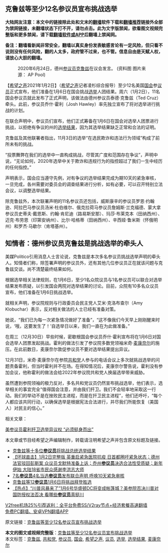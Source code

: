 <h2>克鲁兹等至少12名参议员宣布挑战选举</h2> <p class="notice"><b>大陆网友注意：本文中的链接除此处和文末的<a href="https://github.com/bannedbook/fanqiang" >翻墙</a>软件下载和<a href="https://github.com/killgcd/justmysocks/blob/master/README.md">翻墙推荐</a>链接外全部为禁网链接，未翻墙状态下打不开，请勿点击。此为文字版禁闻，欲看图文视频完整版和更多禁闻，请下载<a href="https://github.com/bannedbook/fanqiang">翻墙软件或APP</a>后翻墙上禁闻网。</p><p>备注：翻墙看新闻非常安全，翻墙以真实身份发表敏感言论有一定风险，但只看不说则没有任何风险，翻的人太多，政府管不过来，也不管。信息自由是天赋人权，请放心大胆的翻墙。</b></p>  <div class="entry"> <figure> <p><figcaption>2020年6月24日，德州<a href="https://www.bannedbook.org/bnews/tag/%e5%8f%82%e8%ae%ae%e5%91%98/" class="st_tag internal_tag" rel="tag" title="标签 参议员 下的日志">参议员</a><a href="https://www.bannedbook.org/bnews/tag/%e5%85%8b%e9%b2%81%e5%85%b9/" class="st_tag internal_tag" rel="tag" title="标签 克鲁兹 下的日志">克鲁兹</a>在议会发言。 (资料图 图片来源： AP Pool) </figcaption></figure> <p>【<span class='wp_keywordlink_affiliate'><a href="https://www.soundofhope.org" title="希望之声" target="_blank">希望之声</a></span>2021年1月2日】（<a href="https://www.bannedbook.org/bnews/tag/%e5%b8%8c%e6%9c%9b%e4%b9%8b%e5%a3%b0/" class="st_tag internal_tag" rel="tag" title="标签 希望之声 下的日志">希望之声</a>记者凌杉综合报导）至少12名美国<a href="https://www.bannedbook.org/bnews/tag/%e5%9b%bd%e4%bc%9a/" class="st_tag internal_tag" rel="tag" title="标签 国会 下的日志">国会</a>参<a href="https://www.bannedbook.org/bnews/tag/%e8%ae%ae%e5%91%98/" class="st_tag internal_tag" rel="tag" title="标签 议员 下的日志">议员</a>正式宣布，他们准备在1月6日在国会挑战<a href="https://www.bannedbook.org/bnews/tag/%e9%80%89%e4%b8%be/" class="st_tag internal_tag" rel="tag" title="标签 选举 下的日志">选举</a>人团结果。周六（1月2日），11名国会参议员就此发布了正式声明，该做法由德州参议员泰德·克鲁兹（Ted Cruz）牵头。此前，参议员乔什·霍利（Josh Hawley）率先独立宣布了将对选举进行挑战的计划。</p> <p>在联合声明中，参议员们宣布，他们正式筹备在1月6日在国会对选举人团票进行挑战，以拒绝有争议的州的<a href="https://www.bannedbook.org/bnews/tag/%E9%80%89%E4%B8%BE%E7%BB%93%E6%9E%9C/" class="st_tag internal_tag" rel="tag" title="标签 选举结果 下的日志">选举结果</a>，因为其选举结果缺乏正常和合法的证明。</p> <p>克鲁兹及其他联署者指出，11月3日的选举“在选民欺诈和违法行为领域”构成了前所未有的挑战。</p> <p>“投票舞弊在我们的选举中一直构成挑战，尽管其广度和范围存在争议”，声明中说，“无论如何，2020年选举中关于欺诈和违规行为的指控超过了我们一生中经历的任何指控。”</p>  <p>声明表示，国会应当遵守先例，对有争议的选举结果完成为期10天的紧急审核，一旦完成，各州需要对委员会的调查结果进行分析，如有必要，可以召开特别立法会议，以调整选举结果。</p> <p>除克鲁兹外，本次联署声明的11名参议员还包括，威斯康辛的参议员罗恩·约翰逊、阿拉巴马参议员汤米·杜伯维尔、俄克拉荷马参议员詹姆斯·兰克福德、蒙大拿参议员史蒂夫·戴恩斯、约翰·肯尼迪（路易斯安那）、玛莎·布莱克本（田纳西州）、迈克·布劳恩（印第安纳州）、比尔·哈格蒂（田纳西州）、辛西娅·鲁米斯（怀俄明州）和罗杰·马歇尔（肯塔基州）。</p> <h2>知情者：德州参议员克鲁兹是挑战选举的牵头人</h2> <p>美媒Politico引用消息人士言论说，克鲁兹是本次多名参议员挑战选举声明的牵头人。知情者们称，除签署声明的参议员外，还有其他几位参议员正在就该问题与克鲁兹交谈。尚不清楚最终结果如何。</p> <p>根据选举相关法律规则，在1月6日，至少1名众院议员与1名参议员可以联合对选举结果发布质疑，以引发国会两院对选举结果的讨论。目前，众院有10多名众议员宣布，他们准备在1月6日挑战选举。</p>  <p>就相关声明，参议院规则与行政委员会民主党人艾米·克洛布查尔（Amy Klobuchar）表示，反对相关做法的人士已经有准备对策。</p> <p>她说，“我们已为每一次紧急情况做好了准备”，“这不像我们今天早上刚刚醒来时说，‘哦，这要发生了！’自选举日以来，我们一直在为此做准备。”</p> <p>在周三（12月30日）早些时候，密歇根国会参议员乔什·霍利宣布将在1月6日对国会选举人团票发起挑战。霍利的做法引发了参议院多数党领袖米奇·<a href="https://www.bannedbook.org/bnews/tag/%E9%BA%A6%E5%BA%B7%E5%A5%88%E5%B0%94/" class="st_tag internal_tag" rel="tag" title="标签 麦康奈尔 下的日志">麦康奈尔</a>的施压。在此前数日，麦康奈尔敦促参议员不要对选举结果提出异议。</p> <p>12月31日，米奇·麦康奈尔在参院<a href="https://www.bannedbook.org/bnews/tag/%e5%85%b1%e5%92%8c%e5%85%9a/" class="st_tag internal_tag" rel="tag" title="标签 共和党 下的日志">共和党</a>人参与的电话会议上多次就挑战选举的问题责备霍利，但当时霍利并不在场。在得知情况后，麦康奈尔警告说，霍利没有参加会议，他称霍利的做法会给2022年参议院共和党人换届选举带来威胁。</p>  <p>虽然遭到参院领袖的极力反对，多名共和党议员仍然宣布挑战选举，他们表示，选举相关的事宜完全“值得国会注意，并由我们扞卫。我们不会轻率地采取这一行动。我们的举动不是在挫败民主进程，而是在扞卫民主进程”，他们还呼吁，“每个人都应该共同行动，以确保选举是根据宪法合法进行，并尽我们所能恢复（美国人）对民主的信心。”</p> <p>相关文章：</p> <p><a data-ctorig="https://www.soundofhope.org/post/459251" data-cturl="https://www.google.com/url?client=internal-element-cse&amp;cx=007749283119516952101:0iwnfnkwnek&amp;q=https://www.soundofhope.org/post/459251&amp;sa=U&amp;ved=2ahUKEwihu4HIkP7tAhW0IzQIHbpyBAIQFjAAegQIBhAC&amp;usg=AOvVaw20jDAbS6MCp-hLayono5hj" href="https://www.soundofhope.org/post/459251" target="_blank">美参议员霍利扞卫选举异议权 “必须挺身而出”</a></p> <p>本文章或节目经希望之声编辑制作，转载请注明希望之声并包含原文标题及链接。</p>  <ul class='op-related-articles' title='相关阅读'> <li><a href='https://www.bannedbook.org/bnews/worldnews/usa/20210103/1459946.html' target='_blank'>克鲁兹等十多位<b>参议员</b>将挑战总统选举结果</a></li> <li><a href='https://www.bannedbook.org/bnews/bannedvideo/20210103/1459937.html' target='_blank'>【环球直击】1月2日完整版  英重启紧急医院抗疫 日首都圈吁紧急状态；德州法官驳回彭斯案 众议员戈默特准备上诉；乔州<b>参议员</b>决选合法性受质疑；新年伊始 大陆18省市民众感谢李洪志大师</a></li> <li><a href='https://www.bannedbook.org/bnews/topimagenews/20210103/1459936.html' target='_blank'>7名<b>参议员</b>4名当选<b>参议员</b>发布联合声明 呼唤10天紧急审核</a></li> <li><a href='https://www.bannedbook.org/bnews/cbnews/20210103/1459935.html' target='_blank'>克鲁兹等12<b>参议员</b>1月6日将挑战拜登胜选</a></li> <li><a href='https://www.bannedbook.org/bnews/bannedvideo/20210103/1459919.html' target='_blank'>【热点】“川普风暴来了”1月6号华盛顿DC将变成帐篷城？美参院否决川普对国防授权法否决 看哪些<b>参议员</b>真挺川</a></li> </ul> <p class="texttj"> <a href="https://www.bannedbook.org/forum23/topic22702.html" target="_blank">V2free机场25%引荐返利：全平台免费SS/V2ray节点+经济套餐高速翻墙</a><br/> <a href="https://github.com/bannedbook/fanqiang/wiki/%E7%A6%81%E9%97%BB%E7%BD%91%E5%AE%89%E5%8D%93%E7%BF%BB%E5%A2%99%E6%96%B0%E9%97%BBAPP" target="_blank">免费PC翻墙、安卓VPN翻墙APP</a></p><p>原文链接：<a class="src_link"  href="https://www.soundofhope.org/post/459782" target="_blank">克鲁兹等至少12名参议员宣布挑战选举</a></p><a name='sharetosocial'></a>       <div><b>本文的图文或视频完整版</b>：<a href='https://www.bannedbook.org/bnews/comments/20210103/1459949.html'>克鲁兹等至少12名参议员宣布挑战选举</a></div>  </div><!--END ENTRY--> <div class="postfooter"> <div>本文标签：<a href="https://www.bannedbook.org/bnews/tag/%e5%85%8b%e9%b2%81%e5%85%b9/" rel="tag">克鲁兹</a>, <a href="https://www.bannedbook.org/bnews/tag/%e5%85%b1%e5%92%8c%e5%85%9a/" rel="tag">共和党</a>, <a href="https://www.bannedbook.org/bnews/tag/%e5%8f%82%e8%ae%ae%e5%91%98/" rel="tag">参议员</a>, <a href="https://www.bannedbook.org/bnews/tag/%e5%9b%bd%e4%bc%9a/" rel="tag">国会</a>, <a href="https://www.bannedbook.org/bnews/tag/%e5%b8%8c%e6%9c%9b%e4%b9%8b%e5%a3%b0/" rel="tag">希望之声</a>, <a href="https://www.bannedbook.org/bnews/tag/%e8%ae%ae%e5%91%98/" rel="tag">议员</a>, <a href="https://www.bannedbook.org/bnews/tag/%e9%80%89%e4%b8%be/" rel="tag">选举</a>, <a href="https://www.bannedbook.org/bnews/tag/%E9%80%89%E4%B8%BE%E7%BB%93%E6%9E%9C/" rel="tag">选举结果</a>, <a href="https://www.bannedbook.org/bnews/tag/%E9%BA%A6%E5%BA%B7%E5%A5%88%E5%B0%94/" rel="tag">麦康奈尔</a></div>  </div><!--END POSTFOOTER--> 